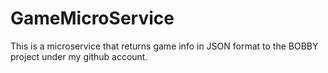 # GameMicroService

This is a microservice that returns game info in JSON format to the BOBBY project under my github account.
